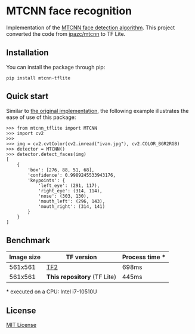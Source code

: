 # MTCNN face recognition

Implementation of the [MTCNN face detection algorithm](https://ieeexplore.ieee.org/stamp/stamp.jsp?arnumber=7553523). This project converted the code from [ipazc/mtcnn](https://github.com/ipazc/mtcnn) to TF Lite.

## Installation

You can install the package through pip:

```
pip install mtcnn-tflite
```

## Quick start

Similar to [the original implementation](https://github.com/ipazc/mtcnn), the following example illustrates the ease of use of this package:

```
>>> from mtcnn_tflite import MTCNN
>>> import cv2
>>>
>>> img = cv2.cvtColor(cv2.imread("ivan.jpg"), cv2.COLOR_BGR2RGB)
>>> detector = MTCNN()
>>> detector.detect_faces(img)
[
    {
        'box': [276, 88, 51, 68],
        'confidence': 0.9989245533943176,
        'keypoints': {
            'left_eye': (291, 117),
            'right_eye': (314, 114),
            'nose': (303, 130),
            'mouth_left': (296, 143),
            'mouth_right': (314, 141)
        }
    }
]
```


## Benchmark

| Image size | TF version                            | Process time * |
|------------|---------------------------------------|----------------|
| 561x561    | [TF2](https://github.com/ipazc/mtcnn) | 698ms          |
| 561x561    | **This repository** (TF Lite)         | 445ms          |

\* executed on a CPU: Intel i7-10510U

## License

[MIT License](https://github.com/mobilesec/mtcnn-tflite/blob/master/LICENSE)
